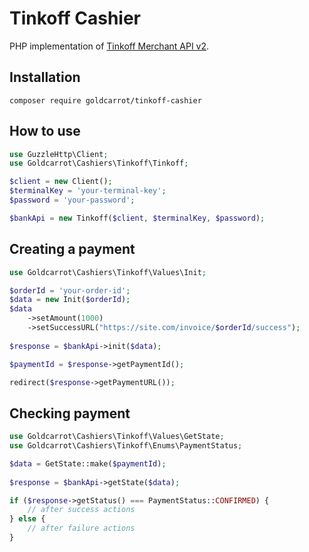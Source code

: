 # Tinkoff Cashier

PHP implementation of [Tinkoff Merchant API v2](https://www.tinkoff.ru/kassa/develop/).

## Installation

```
composer require goldcarrot/tinkoff-cashier
```

## How to use

```php
use GuzzleHttp\Client;
use Goldcarrot\Cashiers\Tinkoff\Tinkoff;

$client = new Client();
$terminalKey = 'your-terminal-key';
$password = 'your-password';

$bankApi = new Tinkoff($client, $terminalKey, $password);
```

## Creating a payment

```php
use Goldcarrot\Cashiers\Tinkoff\Values\Init;

$orderId = 'your-order-id';
$data = new Init($orderId);
$data
    ->setAmount(1000)
    ->setSuccessURL("https://site.com/invoice/$orderId/success");
    
$response = $bankApi->init($data);

$paymentId = $response->getPaymentId();

redirect($response->getPaymentURL());

```

## Checking payment

```php
use Goldcarrot\Cashiers\Tinkoff\Values\GetState;
use Goldcarrot\Cashiers\Tinkoff\Enums\PaymentStatus;

$data = GetState::make($paymentId);
    
$response = $bankApi->getState($data);

if ($response->getStatus() === PaymentStatus::CONFIRMED) {
    // after success actions
} else {
    // after failure actions
}
```

